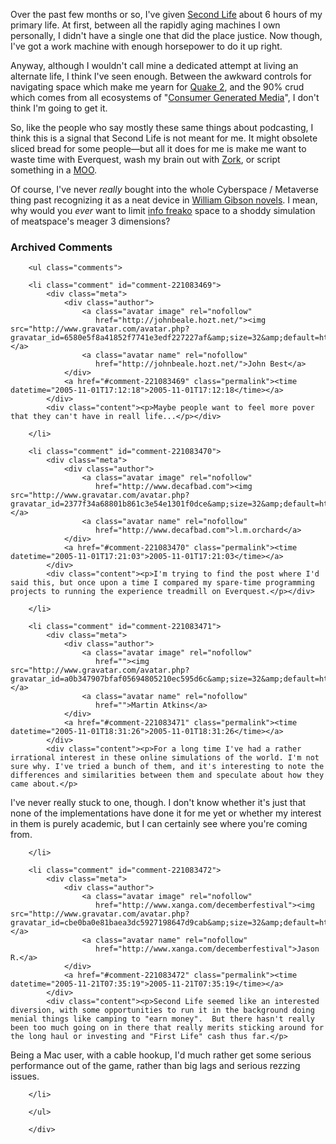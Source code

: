 Over the past few months or so, I've given [Second Life][sl] about 6 hours of my primary life.    At first, between all the rapidly aging machines I own personally, I didn't have a single one that did the place justice.  Now though, I've got a work machine with enough horsepower to do it up right.

Anyway, although I wouldn't call mine a dedicated attempt at living an alternate life, I think I've seen enough.  Between the awkward controls for navigating space which make me yearn for [Quake 2][q2], and the 90% crud which comes from all ecosystems of "[Consumer Generated Media][cgm]", I don't think I'm going to get it.  

So, like the people who say mostly these same things about podcasting, I think this is a signal that Second Life is not meant for me.  It might obsolete sliced bread for some people—but all it does for me is make me want to waste time with Everquest, wash my brain out with [Zork][zork], or script something in a [MOO][lm].  

Of course, I've never *really* bought into the whole Cyberspace / Metaverse thing past recognizing it as a neat device in [William Gibson novels][wg].  I mean, why would you *ever* want to limit [info freako][if] space to a shoddy simulation of meatspace's meager 3 dimensions?

[sl]: http://secondlife.com "Your world.  Your imagination.  Not mine."
[cgm]: http://www.clickz.com/experts/brand/cmo/article.php/3515576 "Fire up the buzzword bingo"
[lm]: http://www.lambdamoo.info/ "MOO.  Build your own cow."
[if]: http://www.jesusjonesarchive.com/lyrics.htm#Info%20Freako "Info Freako, there is no end to what I want to know...."
[wg]: http://www.amazon.com/exec/obidos/ASIN/0441569595/0xdecafbad01-20?creative=327641&amp;camp=14573&amp;link_code=as1 "A sky tuned to a dead channel..."
[zork]: http://en.wikipedia.org/wiki/Zork "Take leaflet."
[q2]: http://www.fruitz-of-dojo.de/php/download.php4?dlnr=6 "I used to be a Peter-Parkerian ninja with the grappling hook."

<!-- tags: secondlife vr gaming muds moos interactivefiction if -->

<div id="comments" class="comments archived-comments">
            <h3>Archived Comments</h3>
            
        <ul class="comments">
            
        <li class="comment" id="comment-221083469">
            <div class="meta">
                <div class="author">
                    <a class="avatar image" rel="nofollow" 
                       href="http://johnbeale.hozt.net/"><img src="http://www.gravatar.com/avatar.php?gravatar_id=6580e5f8a41852f7741e3edf227227af&amp;size=32&amp;default=http://mediacdn.disqus.com/1320279820/images/noavatar32.png"/></a>
                    <a class="avatar name" rel="nofollow" 
                       href="http://johnbeale.hozt.net/">John Best</a>
                </div>
                <a href="#comment-221083469" class="permalink"><time datetime="2005-11-01T17:12:18">2005-11-01T17:12:18</time></a>
            </div>
            <div class="content"><p>Maybe people want to feel more pover that they can't have in reall life...</p></div>
            
        </li>
    
        <li class="comment" id="comment-221083470">
            <div class="meta">
                <div class="author">
                    <a class="avatar image" rel="nofollow" 
                       href="http://www.decafbad.com"><img src="http://www.gravatar.com/avatar.php?gravatar_id=2377f34a68801b861c3e54e1301f0dce&amp;size=32&amp;default=http://mediacdn.disqus.com/1320279820/images/noavatar32.png"/></a>
                    <a class="avatar name" rel="nofollow" 
                       href="http://www.decafbad.com">l.m.orchard</a>
                </div>
                <a href="#comment-221083470" class="permalink"><time datetime="2005-11-01T17:21:03">2005-11-01T17:21:03</time></a>
            </div>
            <div class="content"><p>I'm trying to find the post where I'd said this, but once upon a time I compared my spare-time programming projects to running the experience treadmill on Everquest.</p></div>
            
        </li>
    
        <li class="comment" id="comment-221083471">
            <div class="meta">
                <div class="author">
                    <a class="avatar image" rel="nofollow" 
                       href=""><img src="http://www.gravatar.com/avatar.php?gravatar_id=a0b347907bfaf05694805210ec595d6c&amp;size=32&amp;default=http://mediacdn.disqus.com/1320279820/images/noavatar32.png"/></a>
                    <a class="avatar name" rel="nofollow" 
                       href="">Martin Atkins</a>
                </div>
                <a href="#comment-221083471" class="permalink"><time datetime="2005-11-01T18:31:26">2005-11-01T18:31:26</time></a>
            </div>
            <div class="content"><p>For a long time I've had a rather irrational interest in these online simulations of the world. I'm not sure why. I've tried a bunch of them, and it's interesting to note the differences and similarities between them and speculate about how they came about.</p>

<p>I've never really stuck to one, though. I don't know whether it's just that none of the implementations have done it for me yet or whether my interest in them is purely academic, but I can certainly see where you're coming from.</p></div>
            
        </li>
    
        <li class="comment" id="comment-221083472">
            <div class="meta">
                <div class="author">
                    <a class="avatar image" rel="nofollow" 
                       href="http://www.xanga.com/decemberfestival"><img src="http://www.gravatar.com/avatar.php?gravatar_id=cbe0ba0e81baea3dc5927198647d9cab&amp;size=32&amp;default=http://mediacdn.disqus.com/1320279820/images/noavatar32.png"/></a>
                    <a class="avatar name" rel="nofollow" 
                       href="http://www.xanga.com/decemberfestival">Jason R.</a>
                </div>
                <a href="#comment-221083472" class="permalink"><time datetime="2005-11-21T07:35:19">2005-11-21T07:35:19</time></a>
            </div>
            <div class="content"><p>Second Life seemed like an interested diversion, with some opportunities to run it in the background doing menial things like camping to "earn money".  But there hasn't really been too much going on in there that really merits sticking around for the long haul or investing and "First Life" cash thus far.</p>

<p>Being a Mac user, with a cable hookup, I'd much rather get some serious performance out of the game, rather than big lags and serious rezzing issues.</p></div>
            
        </li>
    
        </ul>
    
        </div>
    
